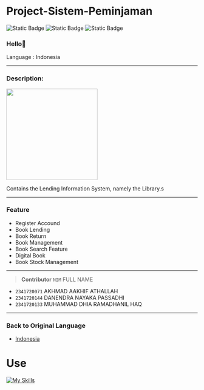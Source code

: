 
# Project-Sistem-Peminjaman 

![Static Badge](https://img.shields.io/badge/Type-System%20Information-13e600) ![Static Badge](https://img.shields.io/badge/-Assignment-red) ![Static Badge](https://img.shields.io/badge/Total%20Team-3%20Human-4a92f0)


### Hello👋

Language : Indonesia

---

### Description:
<p align="left"><img src="https://i.pinimg.com/564x/3f/4c/39/3f4c39b9d1d1f9dccd7ccd7588104988.jpg" width="240"></p>
Contains the Lending Information System, namely the Library.s

---

### Feature
- Register Accound
- Book Lending
- Book Return
- Book Management
- Book Search Feature
- Digital Book
- Book Stock Management

---


> __Contributor__ 
> `NIM` FULL NAME
- `2341720071` AKHMAD AAKHIF ATHALLAH 
- `2341720144` DANENDRA NAYAKA PASSADHI
- `2341720133` MUHAMMAD DHIA RAMADHANIL HAQ
---



### Back to Original Language
- [Indonesia](./README.md)


# Use
[![My Skills](https://skillicons.dev/icons?i=java,vscode,git,figma)]()
